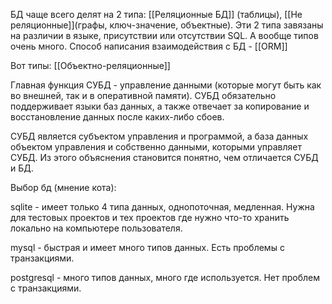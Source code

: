 БД чаще всего делят на 2 типа: [[Реляционные БД]] (таблицы), [[Не реляционные]](графы, ключ-значение, объектные). Эти 2 типа завязаны на различии в языке, присутствии или отсутствии SQL. А вообще типов очень много. Способ написания взаимодействия с БД - [[ORM]]

Вот типы: [[Объектно-реляционные]]

Главная функция СУБД - управление данными (которые могут быть как во внешней, так и в оперативной памяти). СУБД обязательно поддерживает языки баз данных, а также отвечает за копирование и восстановление данных после каких-либо сбоев.

СУБД является субъектом управления и программой, а база данных объектом управления и собственно данными, которыми управляет СУБД. Из этого объяснения становится понятно, чем отличается СУБД и БД.


Выбор бд (мнение кота):

sqlite - имеет только 4 типа данных, однопоточная, медленная. Нужна для тестовых проектов и тех проектов где нужно что-то хранить локально на компьютере пользователя. 

mysql - быстрая и имеет много типов данных. Есть проблемы с транзакциями.

postgresql - много типов данных, много где используется. Нет проблем с транзакциями.

